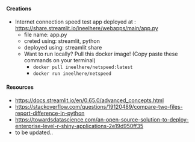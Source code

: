 #### Creations
* Internet connection speed test app deployed at : https://share.streamlit.io/ineelhere/webapps/main/app.py 
  - file name: app.py
  - creted using: streamlit, python
  - deployed using: streamlit share 
  - Want to run locally? Pull this docker image! (Copy paste these commands on your terminal)
    - `docker pull ineelhere/netspeed:latest`
    - `docker run ineelhere/netspeed`



#### Resources
- https://docs.streamlit.io/en/0.65.0/advanced_concepts.html
- https://stackoverflow.com/questions/19120489/compare-two-files-report-difference-in-python
- https://towardsdatascience.com/an-open-source-solution-to-deploy-enterprise-level-r-shiny-applications-2e19d950ff35
- to be updated..
